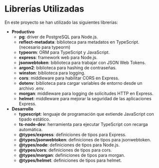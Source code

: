 # Librerías Utilizadas
En este proyecto se han utilizado las siguientes librerías:
- **Productivo**
  - **pg**: driver de PostgreSQL para Node.js.
  - **reflect-metadata**: biblioteca para metadatos en TypeScript. (necesario para typeorm)
  - **typeorm**: ORM para TypeScript y JavaScript.
  - **express**: framework web para Node.js.
  - **jsonwebtoken**: biblioteca para trabajar con JSON Web Tokens.
  - **argon2**: biblioteca para hashing de contraseñas.
  - **winston**: biblioteca para logging.
  - **cors**: middleware para habilitar CORS en Express.
  - **dotenv**: biblioteca para cargar variables de entorno desde un archivo .env.
  - **morgan**: middleware para logging de solicitudes HTTP en Express.
  - **helmet**: middleware para mejorar la seguridad de las aplicaciones Express.
- **Desarrollo**
  - **typescript**: lenguaje de programación que extiende JavaScript con tipado estático.
  - **ts-node-dev**: herramienta para ejecutar TypeScript con recarga automática.
  - **@types/express**: definiciones de tipos para Express.
  - **@types/jsonwebtoken**: definiciones de tipos para jsonwebtoken.
  - **@types/node**: definiciones de tipos para Node.js.
  - **@types/cors**: definiciones de tipos para cors.
  - **@types/morgan**: definiciones de tipos para morgan.
  - **@types/helmet**: definiciones de tipos para helmet.
